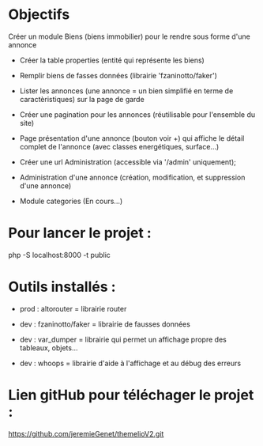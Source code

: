 # Objectifs

Créer un module Biens (biens immobilier) pour le rendre sous forme d'une annonce

- Créer la table properties (entité qui représente les biens)
- Remplir biens de fasses données (librairie 'fzaninotto/faker')
- Lister les annonces (une annonce = un bien simplifié en terme de caractèristiques) sur la page de garde
- Créer une pagination pour les annonces (réutilisable pour l'ensemble du site)
- Page présentation d'une annonce (bouton voir +) qui affiche le détail complet de l'annonce (avec classes energétiques, surface...)
- Créer une url Administration (accessible via '/admin' uniquement);
- Administration d'une annonce (création, modification, et suppression d'une annonce)

- Module categories (En cours...)


# Pour lancer le projet :

php -S localhost:8000 -t public

# Outils installés :

- prod : altorouter = librairie router

- dev : fzaninotto/faker = librairie de fausses données
- dev : var_dumper = librairie qui permet un affichage propre des tableaux, objets...
- dev : whoops = librairie d'aide à l'affichage et au débug des erreurs

# Lien gitHub pour téléchager le projet :

https://github.com/jeremieGenet/themelioV2.git